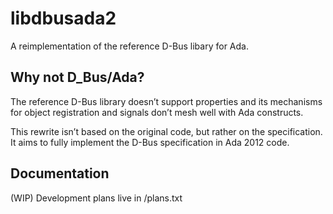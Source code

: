 libdbusada2
===========

A reimplementation of the reference D-Bus libary for Ada.

Why not D\_Bus/Ada?
----------------
The reference D-Bus library doesn’t support properties and its mechanisms for object registration and signals don’t mesh well with Ada constructs.

This rewrite isn’t based on the original code, but rather on the specification.
It aims to fully implement the D-Bus specification in Ada 2012 code.

Documentation
-------------
(WIP)
Development plans live in /plans.txt
